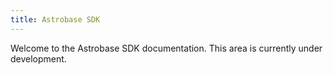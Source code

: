 ```yaml
---
title: Astrobase SDK
---
```


Welcome to the Astrobase SDK documentation. This area is currently under development.
